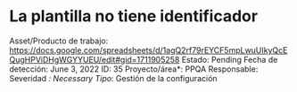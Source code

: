 # La plantilla no tiene identificador

Asset/Producto de trabajo: https://docs.google.com/spreadsheets/d/1agQ2rf79rEYCF5mpLwuUIkyQcEQugHPViDHgWGYYUEU/edit#gid=1711905258
Estado: Pending
Fecha de detección: June 3, 2022
ID: 35
Proyecto/área*: PPQA
Responsable:  
Severidad *: Necessary
Tipo*: Gestión de la configuración